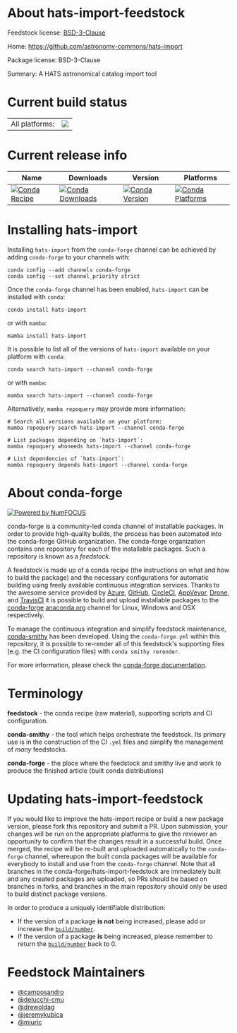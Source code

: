 About hats-import-feedstock
===========================

Feedstock license: [BSD-3-Clause](https://github.com/conda-forge/hats-import-feedstock/blob/main/LICENSE.txt)

Home: https://github.com/astronomy-commons/hats-import

Package license: BSD-3-Clause

Summary: A HATS astronomical catalog import tool

Current build status
====================


<table><tr><td>All platforms:</td>
    <td>
      <a href="https://dev.azure.com/conda-forge/feedstock-builds/_build/latest?definitionId=23726&branchName=main">
        <img src="https://dev.azure.com/conda-forge/feedstock-builds/_apis/build/status/hats-import-feedstock?branchName=main">
      </a>
    </td>
  </tr>
</table>

Current release info
====================

| Name | Downloads | Version | Platforms |
| --- | --- | --- | --- |
| [![Conda Recipe](https://img.shields.io/badge/recipe-hats--import-green.svg)](https://anaconda.org/conda-forge/hats-import) | [![Conda Downloads](https://img.shields.io/conda/dn/conda-forge/hats-import.svg)](https://anaconda.org/conda-forge/hats-import) | [![Conda Version](https://img.shields.io/conda/vn/conda-forge/hats-import.svg)](https://anaconda.org/conda-forge/hats-import) | [![Conda Platforms](https://img.shields.io/conda/pn/conda-forge/hats-import.svg)](https://anaconda.org/conda-forge/hats-import) |

Installing hats-import
======================

Installing `hats-import` from the `conda-forge` channel can be achieved by adding `conda-forge` to your channels with:

```
conda config --add channels conda-forge
conda config --set channel_priority strict
```

Once the `conda-forge` channel has been enabled, `hats-import` can be installed with `conda`:

```
conda install hats-import
```

or with `mamba`:

```
mamba install hats-import
```

It is possible to list all of the versions of `hats-import` available on your platform with `conda`:

```
conda search hats-import --channel conda-forge
```

or with `mamba`:

```
mamba search hats-import --channel conda-forge
```

Alternatively, `mamba repoquery` may provide more information:

```
# Search all versions available on your platform:
mamba repoquery search hats-import --channel conda-forge

# List packages depending on `hats-import`:
mamba repoquery whoneeds hats-import --channel conda-forge

# List dependencies of `hats-import`:
mamba repoquery depends hats-import --channel conda-forge
```


About conda-forge
=================

[![Powered by
NumFOCUS](https://img.shields.io/badge/powered%20by-NumFOCUS-orange.svg?style=flat&colorA=E1523D&colorB=007D8A)](https://numfocus.org)

conda-forge is a community-led conda channel of installable packages.
In order to provide high-quality builds, the process has been automated into the
conda-forge GitHub organization. The conda-forge organization contains one repository
for each of the installable packages. Such a repository is known as a *feedstock*.

A feedstock is made up of a conda recipe (the instructions on what and how to build
the package) and the necessary configurations for automatic building using freely
available continuous integration services. Thanks to the awesome service provided by
[Azure](https://azure.microsoft.com/en-us/services/devops/), [GitHub](https://github.com/),
[CircleCI](https://circleci.com/), [AppVeyor](https://www.appveyor.com/),
[Drone](https://cloud.drone.io/welcome), and [TravisCI](https://travis-ci.com/)
it is possible to build and upload installable packages to the
[conda-forge](https://anaconda.org/conda-forge) [anaconda.org](https://anaconda.org/)
channel for Linux, Windows and OSX respectively.

To manage the continuous integration and simplify feedstock maintenance,
[conda-smithy](https://github.com/conda-forge/conda-smithy) has been developed.
Using the ``conda-forge.yml`` within this repository, it is possible to re-render all of
this feedstock's supporting files (e.g. the CI configuration files) with ``conda smithy rerender``.

For more information, please check the [conda-forge documentation](https://conda-forge.org/docs/).

Terminology
===========

**feedstock** - the conda recipe (raw material), supporting scripts and CI configuration.

**conda-smithy** - the tool which helps orchestrate the feedstock.
                   Its primary use is in the construction of the CI ``.yml`` files
                   and simplify the management of *many* feedstocks.

**conda-forge** - the place where the feedstock and smithy live and work to
                  produce the finished article (built conda distributions)


Updating hats-import-feedstock
==============================

If you would like to improve the hats-import recipe or build a new
package version, please fork this repository and submit a PR. Upon submission,
your changes will be run on the appropriate platforms to give the reviewer an
opportunity to confirm that the changes result in a successful build. Once
merged, the recipe will be re-built and uploaded automatically to the
`conda-forge` channel, whereupon the built conda packages will be available for
everybody to install and use from the `conda-forge` channel.
Note that all branches in the conda-forge/hats-import-feedstock are
immediately built and any created packages are uploaded, so PRs should be based
on branches in forks, and branches in the main repository should only be used to
build distinct package versions.

In order to produce a uniquely identifiable distribution:
 * If the version of a package **is not** being increased, please add or increase
   the [``build/number``](https://docs.conda.io/projects/conda-build/en/latest/resources/define-metadata.html#build-number-and-string).
 * If the version of a package **is** being increased, please remember to return
   the [``build/number``](https://docs.conda.io/projects/conda-build/en/latest/resources/define-metadata.html#build-number-and-string)
   back to 0.

Feedstock Maintainers
=====================

* [@camposandro](https://github.com/camposandro/)
* [@delucchi-cmu](https://github.com/delucchi-cmu/)
* [@drewoldag](https://github.com/drewoldag/)
* [@jeremykubica](https://github.com/jeremykubica/)
* [@mjuric](https://github.com/mjuric/)

